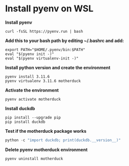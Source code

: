 # Install pyenv on WSL
**Install pyenv**
```
curl -fsSL https://pyenv.run | bash
```

**Add this to your bash path by editing ~/.bashrc and add:**
```
export PATH="$HOME/.pyenv/bin:$PATH"
eval "$(pyenv init -)"
eval "$(pyenv virtualenv-init -)"
```

**Install python version and create the environment**
```
pyenv install 3.11.6
pyenv virtualenv 3.11.6 motherduck
```

**Activate the environment**
```
pyenv activate motherduck
```

**Install duckdb**
```
pip install --upgrade pip
pip install duckdb

```

**Test if the motherduck package works**
```python
python -c "import duckdb; print(duckdb.__version__)"
```

**Delete pyenv motherduck environment**
```
pyenv uninstall motherduck
```